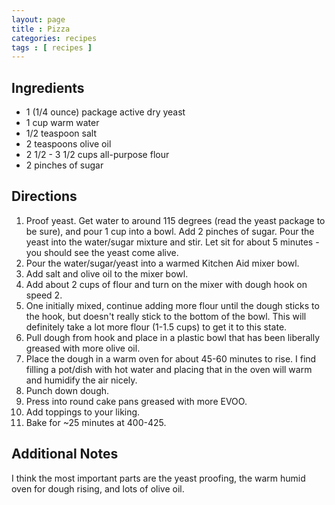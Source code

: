 ```yaml
---
layout: page
title : Pizza
categories: recipes
tags : [ recipes ]
---
```


## Ingredients
* 1 (1/4 ounce) package active dry yeast
* 1 cup warm water
* 1/2 teaspoon salt
* 2 teaspoons olive oil
* 2 1/2 - 3 1/2 cups all-purpose flour
* 2 pinches of sugar

## Directions

1. Proof yeast. Get water to around 115 degrees (read the yeast package to be sure), and pour 1 cup into a bowl. Add 2 pinches of sugar. Pour the yeast into the water/sugar mixture and stir. Let sit for about 5 minutes - you should see the yeast come alive.
1. Pour the water/sugar/yeast into a warmed Kitchen Aid mixer bowl.
1. Add salt and olive oil to the mixer bowl.
1. Add about 2 cups of flour and turn on the mixer with dough hook on speed 2.
1. One initially mixed, continue adding more flour until the dough sticks to the hook, but doesn't really stick to the bottom of the bowl. This will definitely take a lot more flour (1-1.5 cups) to get it to this state.
1. Pull dough from hook and place in a plastic bowl that has been liberally greased with more olive oil.
1. Place the dough in a warm oven for about 45-60 minutes to rise. I find filling a pot/dish with hot water and placing that in the oven will warm and humidify the air nicely.
1. Punch down dough.
1. Press into round cake pans greased with more EVOO.
1. Add toppings to your liking.
1. Bake for ~25 minutes at 400-425.

## Additional Notes

I think the most important parts are the yeast proofing, the warm humid oven for dough rising, and lots of olive oil.